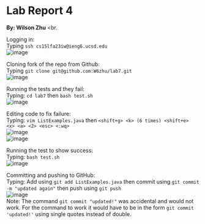 # Lab Report 4
**By: Wilson Zhu** <br.

Logging in:<br>
Typing `ssh cs15lfa23iw@ieng6.ucsd.edu` <br>
![image](https://github.com/W6zhu/cse15l-lab-reports/assets/146861759/c4e407cf-d18d-4308-a308-c43978e768b3) <br>

Cloning fork of the repo from Github:<br>
Typing `git clone git@github.com:W6zhu/lab7.git` <br>
![image](https://github.com/W6zhu/cse15l-lab-reports/assets/146861759/39066174-504d-467e-b57f-f80262c57ac9)<br>

Running the tests and they fail:<br>
Typing: `cd lab7` then `bash test.sh`<br>
![image](https://github.com/W6zhu/cse15l-lab-reports/assets/146861759/ab4521af-2812-4127-a34a-520f787f019a)<br>

Editing code to fix failure:<br>
Typing: `vim ListExamples.java` then `<shift+g> <k> (6 times) <shift+e> <x> <a> <2> <esc> <:wq>`<br>
![image](https://github.com/W6zhu/cse15l-lab-reports/assets/146861759/7f70c8f3-15ff-4c9b-a725-46a7d715c191)<br>
![image](https://github.com/W6zhu/cse15l-lab-reports/assets/146861759/6a26671f-aaac-4595-8915-4fe39a7a8528)<br>

Running the test to show success:<br>
Typing: `bash test.sh`<br>
![image](https://github.com/W6zhu/cse15l-lab-reports/assets/146861759/ffb0fb9a-bd66-49b4-9abd-30dbec896141)<br>

Committing and pushing to GitHub:<br>
Typing: Add using `git add ListExamples.java` then commit using `git commit -m "updated again"` then push using `git push`<br>
![image](https://github.com/W6zhu/cse15l-lab-reports/assets/146861759/b30e9cef-9446-4fce-a004-5f9d155230cc)<br>
Note: The command `git commit "updated!"` was accidental and would not work. For the command to work it would have to be in the form `git commit 'updated!'` using single quotes instead of double. <br>





